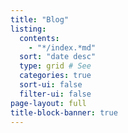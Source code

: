 ```yaml
---
title: "Blog"
listing:
  contents:
    - "*/index.*md"
  sort: "date desc"
  type: grid # See 
  categories: true
  sort-ui: false  
  filter-ui: false
page-layout: full
title-block-banner: true
---
```




